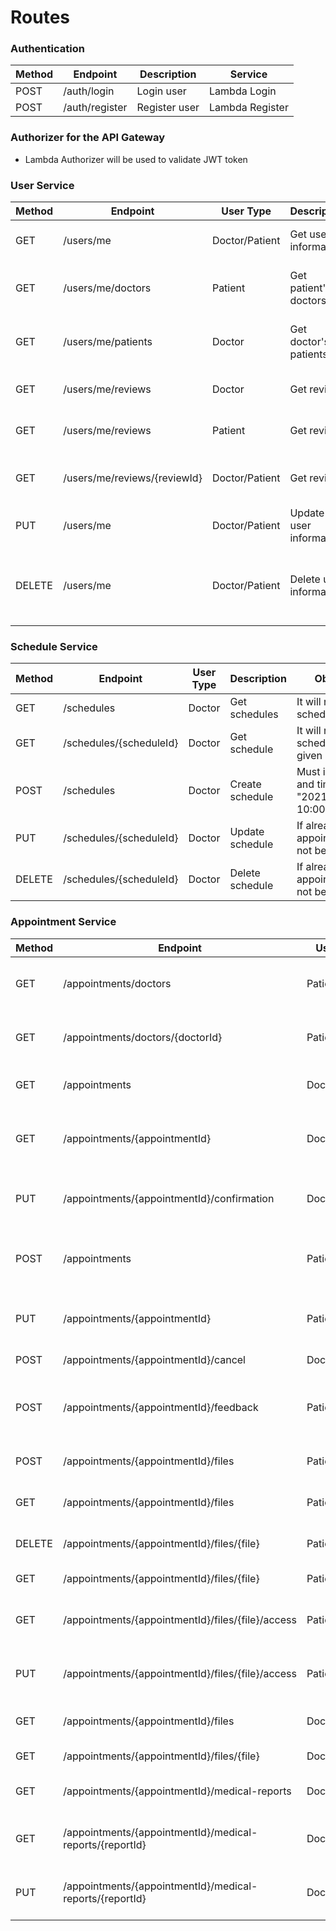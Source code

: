 # Routes

### Authentication

| Method | Endpoint       | Description   | Service         |
| ------ | -------------- | ------------- | --------------- |
| POST   | /auth/login    | Login user    | Lambda Login    |
| POST   | /auth/register | Register user | Lambda Register |

### Authorizer for the API Gateway

- Lambda Authorizer will be used to validate JWT token

### User Service

| Method | Endpoint                     | User Type      | Description             | Observation                                              |
| ------ | ---------------------------- | -------------- | ----------------------- | -------------------------------------------------------- |
| GET    | /users/me                    | Doctor/Patient | Get user information    | It will return the user information                      |
| GET    | /users/me/doctors            | Patient        | Get patient's doctors   | It will return all doctors of the patient                |
| GET    | /users/me/patients           | Doctor         | Get doctor's patients   | It will return all patients of the doctor                |
| GET    | /users/me/reviews            | Doctor         | Get reviews             | It will return all received reviews                      |
| GET    | /users/me/reviews            | Patient        | Get reviews             | It will return all sent reviews                          |
| GET    | /users/me/reviews/{reviewId} | Doctor/Patient | Get review              | It will return the review with the given id              |
| PUT    | /users/me                    | Doctor/Patient | Update user information | It will update the user information                      |
| DELETE | /users/me                    | Doctor/Patient | Delete user information | Some information can't be deleted and will be anonymized |

### Schedule Service

| Method | Endpoint                | User Type | Description     | Observation                                                       |
| ------ | ----------------------- | --------- | --------------- | ----------------------------------------------------------------- |
| GET    | /schedules              | Doctor    | Get schedules   | It will return all schedules                                      |
| GET    | /schedules/{scheduleId} | Doctor    | Get schedule    | It will return the schedule with the given id                     |
| POST   | /schedules              | Doctor    | Create schedule | Must inform a date and times, like "2021-01-01 10:00;11:00;12:00" |
| PUT    | /schedules/{scheduleId} | Doctor    | Update schedule | If already exists appointments, it will not be updated            |
| DELETE | /schedules/{scheduleId} | Doctor    | Delete schedule | If already exists appointments, it will not be deleted            |

### Appointment Service

| Method | Endpoint                                                 | User Type      | Description                                | Observation                                         |
| ------ | -------------------------------------------------------- | -------------- | ------------------------------------------ | --------------------------------------------------- |
| GET    | /appointments/doctors                                    | Patient        | Get doctors by Medical ID, specialty, etc  | It will return all doctors                          |
| GET    | /appointments/doctors/{doctorId}                         | Patient        | Get doctor by ID                           | It will return the doctor with the given id         |
| GET    | /appointments                                            | Doctor/Patient | Get appointments                           | It will return all appointments                     |
| GET    | /appointments/{appointmentId}                            | Doctor/Patient | Get appointment                            | It will return the appointment with the given id    |
| PUT    | /appointments/{appointmentId}/confirmation               | Doctor         | Accept or reject the appointment           | Must inform a reason in case of rejection           |
| POST   | /appointments                                            | Patient        | Create appointment                         | Must inform the scheduleId and the doctorId         |
| PUT    | /appointments/{appointmentId}                            | Patient        | Can reschedule the appointment             |                                                     |
| POST   | /appointments/{appointmentId}/cancel                     | Doctor/Patient | Cancel the appointment                     | Must inform a reason                                |
| POST   | /appointments/{appointmentId}/feedback                   | Patient        | Give feedback to the appointment           | Must inform a feedback and a rating between 1 and 5 |
| POST   | /appointments/{appointmentId}/files                      | Patient        | Upload files to the appointment            | The files must be in PFD format                     |
| GET    | /appointments/{appointmentId}/files                      | Patient        | Get files of the appointment               | It will return all files                            |
| DELETE | /appointments/{appointmentId}/files/{file}               | Patient        | Delete file of the appointment             | It will delete the file                             |
| GET    | /appointments/{appointmentId}/files/{file}               | Patient        | Get file of the appointment                | It will return the file                             |
| GET    | /appointments/{appointmentId}/files/{file}/access        | Patient        | Get the list of who can access the file    | It will return the list of doctors                  |
| PUT    | /appointments/{appointmentId}/files/{file}/access        | Patient        | Update the list of who can access the file | It will update the list of doctors                  |
| GET    | /appointments/{appointmentId}/files                      | Doctor         | Get files of the appointment               | It will return all files                            |
| GET    | /appointments/{appointmentId}/files/{file}               | Doctor         | Get file of the appointment                | It will return the file                             |
| GET    | /appointments/{appointmentId}/medical-reports            | Doctor         | Get medical reports of the appointment     | It will return all medical reports                  |
| GET    | /appointments/{appointmentId}/medical-reports/{reportId} | Doctor         | Get medical report of the appointment      | It will return the medical report with the given id |
| PUT    | /appointments/{appointmentId}/medical-reports/{reportId} | Doctor         | Update medical report of the appointment   | It will update the medical report with the given id |